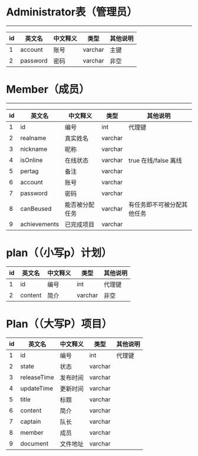 # Administrator表（管理员）
---
id | 英文名 | 中文释义 | 类型| 其他说明
---|---|---|---|---
1|account|账号|varchar|主键
2|password|密码|varchar|非空

# Member（成员）
---
id | 英文名 | 中文释义 | 类型| 其他说明
---|---|---|---|---
1|id|编号|int|代理键
2|realname|真实姓名|varchar|
3|nickname|昵称|varchar|
4|isOnline|在线状态|varchar|true 在线/false 离线
5|pertag|备注|varchar|
6|account|账号|varchar
7|password|密码|varchar
8|canBeused|能否被分配任务|varchar|有任务即不可被分配其他任务
9|achievements|已完成项目|varchar

# plan（（小写p）计划）
id | 英文名 | 中文释义 | 类型| 其他说明
---|---|---|---|---
1|id|编号|int|代理键
2|content|简介|varchar|非空

# Plan（（大写P）项目）
id | 英文名 | 中文释义 | 类型| 其他说明
---|---|---|---|---
1|id|编号|int|代理键
2|state|状态|varchar
3|releaseTime|发布时间|varchar
4|updateTime|更新时间|varchar
5|title|标题|varchar
6|content|简介|varchar
7|captain|队长|varchar
8|member|成员|varchar
9|document|文件地址|varchar





